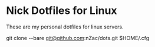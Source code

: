 # Nick Dotfiles for Linux

These are my personal dotfiles for linux servers.


git clone --bare git@github.com:nZac/dots.git $HOME/.cfg
